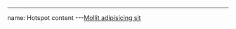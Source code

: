 
---
name: Hotspot content
---<a href="#" class="hotspot-content--anchor">Mollit adipisicing sit</a>